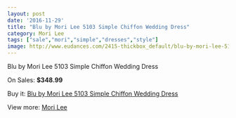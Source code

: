 ```yaml
---
layout: post
date: '2016-11-29'
title: "Blu by Mori Lee 5103 Simple Chiffon Wedding Dress"
category: Mori Lee
tags: ["sale","mori","simple","dresses","style"]
image: http://www.eudances.com/2415-thickbox_default/blu-by-mori-lee-5103-simple-chiffon-wedding-dress.jpg
---
```

Blu by Mori Lee 5103 Simple Chiffon Wedding Dress

On Sales: **$348.99**
<a href="https://www.eudances.com/en/mori-lee/805-blu-by-mori-lee-5103-simple-chiffon-wedding-dress.html"><amp-img layout="responsive" width="600" height="600" src="//www.eudances.com/2415-thickbox_default/blu-by-mori-lee-5103-simple-chiffon-wedding-dress.jpg" alt="Blu by Mori Lee 5103 Simple Chiffon Wedding Dress 0" /></a>
<a href="https://www.eudances.com/en/mori-lee/805-blu-by-mori-lee-5103-simple-chiffon-wedding-dress.html"><amp-img layout="responsive" width="600" height="600" src="//www.eudances.com/2417-thickbox_default/blu-by-mori-lee-5103-simple-chiffon-wedding-dress.jpg" alt="Blu by Mori Lee 5103 Simple Chiffon Wedding Dress 1" /></a>
<a href="https://www.eudances.com/en/mori-lee/805-blu-by-mori-lee-5103-simple-chiffon-wedding-dress.html"><amp-img layout="responsive" width="600" height="600" src="//www.eudances.com/2416-thickbox_default/blu-by-mori-lee-5103-simple-chiffon-wedding-dress.jpg" alt="Blu by Mori Lee 5103 Simple Chiffon Wedding Dress 2" /></a>

Buy it: [Blu by Mori Lee 5103 Simple Chiffon Wedding Dress](https://www.eudances.com/en/mori-lee/805-blu-by-mori-lee-5103-simple-chiffon-wedding-dress.html "Blu by Mori Lee 5103 Simple Chiffon Wedding Dress")

View more: [Mori Lee](https://www.eudances.com/en/9-mori-lee "Mori Lee")